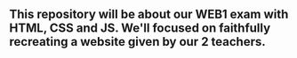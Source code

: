 ## This repository will be about our WEB1 exam with HTML, CSS and JS. We'll focused on faithfully recreating a website given by our 2 teachers.
